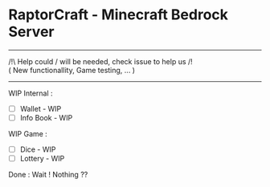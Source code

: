 # RaptorCraft - Minecraft Bedrock Server

___________________________________________________________

/!\ Help could / will be needed, check issue to help us /!\
( New functionallity, Game testing, ... )
___________________________________________________________


WIP Internal : 
- [ ] Wallet - WIP
- [ ] Info Book - WIP
 
WIP Game : 
- [ ] Dice - WIP
- [ ] Lottery - WIP

Done :
Wait ! Nothing ??
